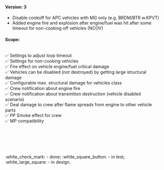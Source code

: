 #### Version: 3

- Disable cookoff for APC vehicles with MG only (e.g. BRDM/BTR w.KPVT)
- Added engine fire and explosion after engine/fuel was hit after some timeout for non-cooking off vehicles (NCOV)

#### Scope:
<br/>:white_check_mark: Settings to adjust loop timeout
<br/>:white_check_mark: Settings for non-cooking vehicles
<br/>:white_check_mark: Fire effect on vehicle engine/fuel critical damage
<br/>:white_check_mark: Vehicles can be disabled (not destroyed) by getting large structural damage
<br/>:white_check_mark: Configurable max. structural damage for vehicles class
<br/>:white_check_mark: Crew notification about engine fire
<br/>:white_check_mark: Crew notification about transmition destruction (vehicle disabled scenario)
<br/>:white_check_mark: Deal damage to crew after flame spreads from engine to other vehicle parts
<br/>:white_check_mark: PP Smoke effect for crew
<br/>:white_check_mark: MP compatibility

<br />
<br />
<br />
<br />
<br />:white_check_mark: - done; :white_square_button: - in test; :white_large_square: - in design.
